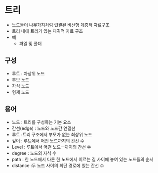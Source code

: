 # 트리
- 노드들이 나무가지처럼 련결된 비선형 계층적 자료구조
- 트리 내에 트리가 있는 재귀적 자료 구조
- 예
  - 파일 및 폴더

## 구성
- 루트 : 차상위 노드
- 부모 노드
- 자식 노드
- 형제 노드

## 용어
- 노드 : 트리를 구성하는 기본 요소
- 간선(edge) : 노드와 노드간 연결선
- 루트 :트리 구조에서 부모가 없는 최상위 노드
- 깊이 : 루트에서 어떤 노드까지의 간선 수
- Level : 루트에서 어떤 노드ㅡ까지의 간선 수
- degree : 노드의 자식 수
- path : 한 노드에서 다른 한 노드에서 이르는 길 사이에 놓여 있는 노드들의 순서
- distance :두 노드 사이의 최단 경로에 있는 간선 수

